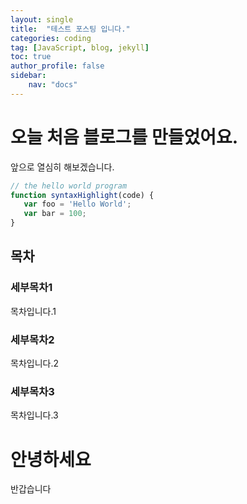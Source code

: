 ```yaml
---
layout: single
title:  "테스트 포스팅 입니다."
categories: coding
tag: [JavaScript, blog, jekyll]
toc: true
author_profile: false
sidebar:
    nav: "docs"
---
```


# 오늘 처음 블로그를 만들었어요.

앞으로 열심히 해보겠습니다. 

```JavaScript
// the hello world program
function syntaxHighlight(code) {
   var foo = 'Hello World';
   var bar = 100;
}
```

## 목차
### 세부목차1
목차입니다.1
### 세부목차2
목차입니다.2
### 세부목차3
목차입니다.3

# 안녕하세요

반갑습니다